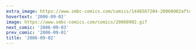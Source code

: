 ```yaml
---
extra_image: https://www.smbc-comics.com/comics/1448567204-20060902after.png
hovertext: '2006-09-02'
image: https://www.smbc-comics.com/comics/20060902.gif
next_comic: '2006-09-03'
prev_comic: '2006-09-01'
title: '2006-09-02'
---
```


